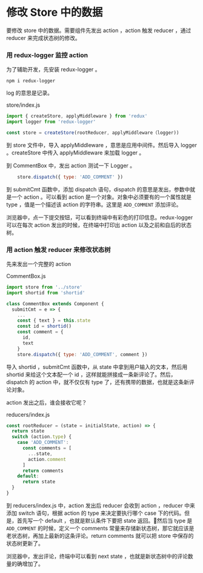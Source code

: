 # 修改 Store 中的数据

要修改 store 中的数据。需要组件先发出 action ，action 触发 reducer ，通过 reducer 来完成状态树的修改。

### 用 redux-logger 监控 action

为了辅助开发，先安装 redux-logger 。

```
npm i redux-logger
```

log 的意思是记录。

store/index.js

```js
import { createStore, applyMiddleware } from 'redux'
import logger from 'redux-logger'

const store = createStore(rootReducer, applyMiddleware（logger))
```

到 store 文件中，导入 applyMiddleware ，意思是应用中间件。然后导入 logger 。createStore 中传入 applyMiddleware 来加载 logger 。

到 CommentBox 中，发出 action 测试一下 Logger 。

```js
    store.dispatch({ type: 'ADD_COMMENT' })
```

到 submitCmt 函数中，添加 dispatch 语句，dispatch 的意思是发出，参数中就是一个 action 。可以看到 action 是一个对象。对象中必须要有的一个属性就是 type ，值是一个描述该 action 的字符串。这里是 `ADD_COMMENT` 添加评论。

浏览器中，点一下提交按钮，可以看到终端中有彩色的打印信息。redux-logger 可以在每次 action 发出的时候，在终端中打印出 action 以及之前和自后的状态树。

### 用 action 触发 reducer 来修改状态树

先来发出一个完整的 action

CommentBox.js

```js
import store from '../store'
import shortid from 'shortid'

class CommentBox extends Component {
  submitCmt = e => {
    ...
    const { text } = this.state
    const id = shortid()
    const comment = {
      id,
      text
    }
    store.dispatch({ type: 'ADD_COMMENT', comment })
```

导入 shortid ，submitCmt 函数中，从 state 中拿到用户输入的文本，然后用 shortid 来给这个文本配一个 id ，这样就能拼接成一条新评论了。然后，dispatch 的 action 中，就不仅仅有 type 了，还有携带的数据，也就是这条新评论对象。

action 发出之后，谁会接收它呢？

reducers/index.js

```js
const rootReducer = (state = initialState, action) => {
  return state
  switch (action.type) {
    case 'ADD_COMMENT':
      const comments = [
        ...state,
        action.comment
      ]
      return comments
    default:
      return state
  }
}
```

到 reducers/index.js 中，action 发出后 reducer 会收到 action ，reducer 中来添加 switch 语句，根据 action 的 type 来决定要执行哪个 case 下的代码。但是，首先写一个 default ，也就是默认条件下要把 state 返回。然后当 type 是 `ADD_COMMENT` 的时候，定义一个 comments 常量来存储新状态树，那它就应该是老状态树，再加上最新的这条评论。return comments 就可以把 store 中保存的状态树更新了。

浏览器中，发出评论，终端中可以看到 next state ，也就是新状态树中的评论数量的确增加了。
